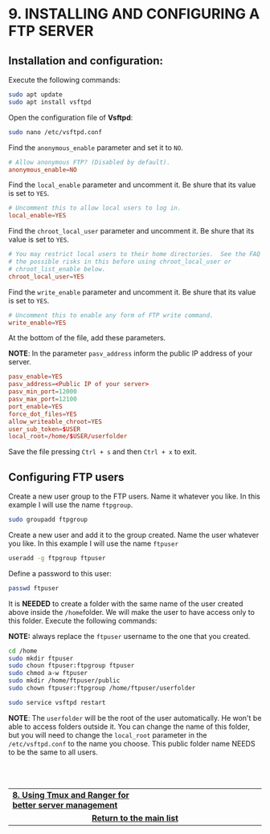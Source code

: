 # 9. INSTALLING AND CONFIGURING A FTP SERVER

## Installation and configuration:
Execute the following commands:

```bash
sudo apt update
sudo apt install vsftpd
```

Open the configuration file of **Vsftpd**:

```bash
sudo nano /etc/vsftpd.conf
```

Find the `anonymous_enable` parameter and set it to `NO`.

```conf
# Allow anonymous FTP? (Disabled by default).
anonymous_enable=NO
```

Find the `local_enable` parameter and uncomment it. Be shure that its value is set to `YES`.

```conf
# Uncomment this to allow local users to log in.
local_enable=YES
```

Find the `chroot_local_user` parameter and uncomment it. Be shure that its value is set to `YES`.

```conf
# You may restrict local users to their home directories.  See the FAQ for
# the possible risks in this before using chroot_local_user or
# chroot_list_enable below.
chroot_local_user=YES
```

Find the `write_enable` parameter and uncomment it. Be shure that its value is set to `YES`.

```conf
# Uncomment this to enable any form of FTP write command.
write_enable=YES
```

At the bottom of the file, add these parameters.

**NOTE**: In the parameter `pasv_address` inform the public IP address of your server.

```conf
pasv_enable=YES
pasv_address=<Public IP of your server>
pasv_min_port=12000
pasv_max_port=12100
port_enable=YES
force_dot_files=YES
allow_writeable_chroot=YES
user_sub_token=$USER
local_root=/home/$USER/userfolder
```

Save the file pressing `Ctrl + s` and then `Ctrl + x` to exit.

## Configuring FTP users

Create a new user group to the FTP users. Name it whatever you like. In this example I will use the name `ftpgroup`.

```bash
sudo groupadd ftpgroup
```

Create a new user and add it to the group created. Name the user whatever you like. In this example I will use the name `ftpuser`

```bash
useradd -g ftpgroup ftpuser
```

Define a password to this user:

```bash
passwd ftpuser
```

It is **NEEDED** to create a folder with the same name of the user created above inside the `/home`folder.
We will make the user to have access only to this folder. Execute the following commands:

**NOTE:** always replace the `ftpuser` username to the one that you created.

```bash
cd /home
sudo mkdir ftpuser
sudo choun ftpuser:ftpgroup ftpuser
sudo chmod a-w ftpuser
sudo mkdir /home/ftpuser/public
sudo chown ftpuser:ftpgroup /home/ftpuser/userfolder

sudo service vsftpd restart
```

**NOTE**: The `userfolder` will be the root of the user automatically. He won't be able to access folders outside it.
You can change the name of this folder, but you will need to change the `local_root` parameter in the `/etc/vsftpd.conf` to the name you choose.
This public folder name NEEDS to be the same to all users.


<br><br>
<div>
    <table width="9000">
        <tr>
            <td width="9000">
                <a href="https://github.com/andregalastri/tutorials/blob/main/Ubuntu%20Server/8.%20Using%20Tmux%20and%20Ranger%20for%20better%20server%20management.md">
                    <b>8. Using Tmux and Ranger for better server management</b>
                </a>
            </td>
            <td width="50%" align="right">
                <a href="">
                    <b></b>
                </a>
            </td>
        </tr>
        <tr>
            <td width="9000" colspan="2" align="center">
                <a href="">
                    <b>Return to the main list</b>
                </a>
            </td>
        </tr>
    </table>
</div>
